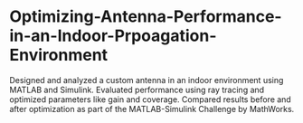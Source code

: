 # Optimizing-Antenna-Performance-in-an-Indoor-Prpoagation-Environment
Designed and analyzed a custom antenna in an indoor environment using MATLAB and Simulink. Evaluated performance using ray tracing and optimized parameters like gain and coverage. Compared results before and after optimization as part of the MATLAB-Simulink Challenge by MathWorks.
